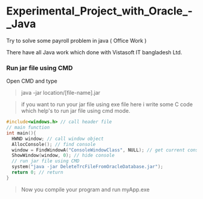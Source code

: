 # Experimental_Project_with_Oracle_-_Java
Try to solve some payroll problem in java ( Office Work )


There have all Java work which done with Vistasoft IT bangladesh Ltd.


### Run jar file using CMD
Open CMD and type
>java -jar location/[file-name].jar

> if you want to run your jar file using exe file here i write some C code which help's
to run jar file using cmd mode.

``` C
#include<windows.h> // call header file
// main function
int main(){
  HWND window; // call window object
  AllocConsole(); // find console
  window = FindWindowA("ConsoleWindowClass", NULL); // get current console
  ShowWindow(window, 0); // hide console
  // run jar file using CMD
  system("java -jar DeleteTrcFileFromOracleDatabase.jar");
  return 0; // return
}
```

> Now you compile your program and run 
> myApp.exe
